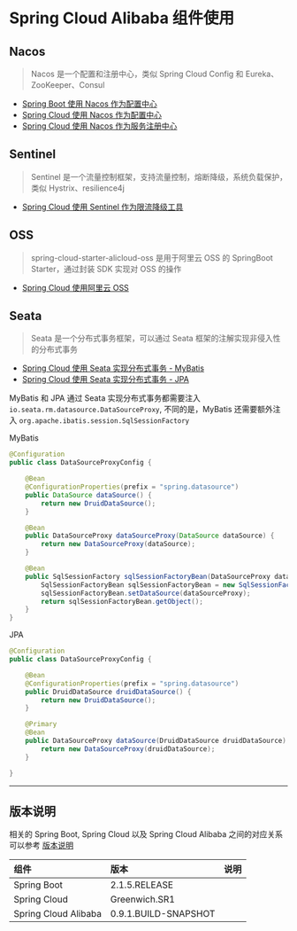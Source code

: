 # Spring Cloud Alibaba 组件使用

## Nacos

> Nacos 是一个配置和注册中心，类似 Spring Cloud Config 和 Eureka、ZooKeeper、Consul

- [Spring Boot 使用 Nacos 作为配置中心](./boot-config/README.md)
- [Spring Cloud 使用 Nacos 作为配置中心](./cloud-config/README.md)
- [Spring Cloud 使用 Nacos 作为服务注册中心](./cloud-discovery/README.md)

## Sentinel 

> Sentinel 是一个流量控制框架，支持流量控制，熔断降级，系统负载保护，类似 Hystrix、resilience4j

- [Spring Cloud 使用 Sentinel 作为限流降级工具](./sentinel-nacos-config/README.md)

## OSS 

> spring-cloud-starter-alicloud-oss 是用于阿里云 OSS 的 SpringBoot Starter，通过封装 SDK 实现对 OSS 的操作

- [Spring Cloud 使用阿里云 OSS](./cloud-oss/README.md)

## Seata 

> Seata 是一个分布式事务框架，可以通过 Seata 框架的注解实现非侵入性的分布式事务

- [Spring Cloud 使用 Seata 实现分布式事务 - MyBatis](./cloud-seata/README.md)
- [Spring Cloud 使用 Seata 实现分布式事务 - JPA](./cloud-seata-jpa/README.md)

MyBatis 和 JPA 通过 Seata 实现分布式事务都需要注入 `io.seata.rm.datasource.DataSourceProxy`, 不同的是，MyBatis 还需要额外注入 `org.apache.ibatis.session.SqlSessionFactory`

MyBatis

```java
@Configuration
public class DataSourceProxyConfig {

    @Bean
    @ConfigurationProperties(prefix = "spring.datasource")
    public DataSource dataSource() {
        return new DruidDataSource();
    }

    @Bean
    public DataSourceProxy dataSourceProxy(DataSource dataSource) {
        return new DataSourceProxy(dataSource);
    }

    @Bean
    public SqlSessionFactory sqlSessionFactoryBean(DataSourceProxy dataSourceProxy) throws Exception {
        SqlSessionFactoryBean sqlSessionFactoryBean = new SqlSessionFactoryBean();
        sqlSessionFactoryBean.setDataSource(dataSourceProxy);
        return sqlSessionFactoryBean.getObject();
    }
}
```

JPA 

```java
@Configuration
public class DataSourceProxyConfig {

    @Bean
    @ConfigurationProperties(prefix = "spring.datasource")
    public DruidDataSource druidDataSource() {
        return new DruidDataSource();
    }

    @Primary
    @Bean
    public DataSourceProxy dataSource(DruidDataSource druidDataSource) {
        return new DataSourceProxy(druidDataSource);
    }

}
```

------------------

## 版本说明 

相关的 Spring Boot, Spring Cloud 以及 Spring Cloud Alibaba 之间的对应关系可以参考 [版本说明](https://github.com/spring-cloud-incubator/spring-cloud-alibaba/wiki/%E7%89%88%E6%9C%AC%E8%AF%B4%E6%98%8E)

| 组件 | 版本 | 说明|
|:----|:-----|:----|
|Spring Boot |2.1.5.RELEASE|
|Spring Cloud |Greenwich.SR1|
|Spring Cloud Alibaba |0.9.1.BUILD-SNAPSHOT| 
